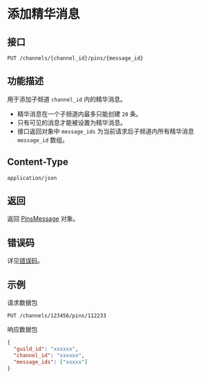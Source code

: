 # 添加精华消息

## 接口

`PUT /channels/{channel_id}/pins/{message_id}`

## 功能描述

用于添加子频道 `channel_id` 内的精华消息。

- 精华消息在一个子频道内最多只能创建 `20` 条。
- 只有可见的消息才能被设置为精华消息。
- 接口返回对象中 `message_ids` 为当前请求后子频道内所有精华消息 `message_id` 数组。

## Content-Type

`application/json`

## 返回

返回 [PinsMessage](model.md#PinsMessage) 对象。

## 错误码

详见[错误码](../../../../openapi/error/error.md)。

## 示例

请求数据包

```code
PUT /channels/123456/pins/112233
```

响应数据包

```json
{
  "guild_id": "xxxxxx",
  "channel_id": "xxxxxx",
  "message_ids": ["xxxxx"]
}
```
